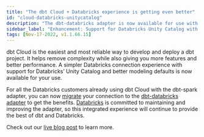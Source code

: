 ```yaml
---
title: "The dbt Cloud + Databricks experience is getting even better"
id: "cloud-databricks-unitycatalog"
description: "The dbt-databricks adapter is now available for use with dbt Cloud"
sidebar_label: "Enhancement: Support for Databricks Unity Catalog with dbt-databricks"
tags: [Nov-17-2022, v1.1.66.15]
---
```


dbt Cloud is the easiest and most reliable way to develop and deploy a dbt project. It helps remove complexity while also giving you more features and better performance. A simpler Databricks connection experience with support for Databricks’ Unity Catalog and better modeling defaults is now available for your use.

For all the Databricks customers already using dbt Cloud with the dbt-spark adapter, you can now [migrate](https://docs.getdbt.com/guides/migration/tools/migrating-from-spark-to-databricks#migration) your connection to the [dbt-databricks adapter](https://docs.getdbt.com/reference/warehouse-setups/databricks-setup) to get the benefits. [Databricks](https://www.databricks.com/blog/2022/11/17/introducing-native-high-performance-integration-dbt-cloud.html) is committed to maintaining and improving the adapter, so this integrated experience will continue to provide the best of dbt and Databricks.

Check out our [live blog post](https://www.getdbt.com/blog/dbt-cloud-databricks-experience/) to learn more.
